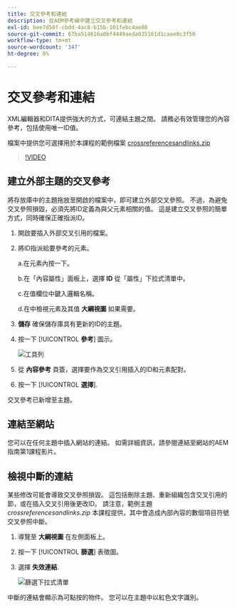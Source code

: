 ```yaml
---
title: 交叉參考和連結
description: 在AEM參考線中建立交叉參考和連結
exl-id: bee7d50f-cbdd-4ac8-b15b-101febc4ae80
source-git-commit: 67ba514616a0bf4449aeda035161d1caae0c3f50
workflow-type: tm+mt
source-wordcount: '347'
ht-degree: 0%

---
```


# 交叉參考和連結

XML編輯器和DITA提供強大的方式，可連結主題之間。 請務必有效管理您的內容參考，包括使用唯一ID值。

檔案中提供您可選擇用於本課程的範例檔案
[crossreferencesandlinks.zip](assets/crossreferencesandlinks.zip)

>[!VIDEO](https://video.tv.adobe.com/v/342764?quality=12&learn=on)

## 建立外部主題的交叉參考

將存放庫中的主題拖放至開啟的檔案中，即可建立外部交叉參照。 不過，為避免交叉參照損毀，必須先將ID定義為與父元素相關的值。 這是建立交叉參照的簡單方式，同時確保正確指派ID。

1. 開啟要插入外部交叉引用的檔案。

1. 將ID指派給要參考的元素。

   a.在元素內按一下。

   b.在「內容屬性」面板上，選擇 **ID** 從「屬性」下拉式清單中。

   c.在值欄位中鍵入邏輯名稱。

   d.在中檢視元素及其值 **大綱視圖** 如果需要。

1. **儲存** 確保儲存庫具有更新的ID的主題。

1. 按一下 [!UICONTROL **參考**] 圖示。

   ![工具列](images/lesson-7/references-icon.png)

1. 從 **內容參考** 頁簽，選擇要作為交叉引用插入的ID和元素配對。

1. 按一下 [!UICONTROL **選擇**].

交叉參考已新增至主題。

## 連結至網站

您可以在任何主題中插入網站的連結。 如需詳細資訊，請參閱連結至網站的AEM指南第1課程影片。


## 檢視中斷的連結

某些修改可能會導致交叉參照損毀。 這包括刪除主題、重新組織包含交叉引用的節，或在插入交叉引用後更改ID。 請注意，範例主題 _crossreferencesandlinks.zip_ 本課程提供，其中會造成內部內容的數個項目符號交叉參照中斷。

1. 導覽至 **大綱視圖** 在左側面板上。

1. 按一下 [!UICONTROL **篩選**] 表徵圖。

1. 選擇 **失效連結**.

   ![篩選下拉式清單](images/lesson-7/broken-links.png)

中斷的連結會顯示為可點按的物件。 您可以在主題中以紅色文字識別。
